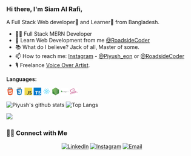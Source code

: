 ### Hi there, I'm Siam Al Rafi,
A Full Stack Web developer🎯 and Learner🏫 from Bangladesh.

- 👨‍💻 Full Stack MERN Developer
- 🎥 Learn Web Development from me [@RoadsideCoder](https://www.youtube.com/roadsidecoder) <!-- - 🌱 Currently learning Svelte. -->
- 📚 What do I believe? Jack of all, Master of some.
- 📫 How to reach me: [Instagram](https://instagram.com/roadsidecoder) - [@Piyush_eon](https://instagram.com/piyush_eon) or [@RoadsideCoder](https://instagram.com/roadsidecoder)
- 🎙 Freelance [Voice Over Artist](https://piyushvo.netlify.app/).

**Languages:**  

<code><img height="20" src="https://raw.githubusercontent.com/github/explore/80688e429a7d4ef2fca1e82350fe8e3517d3494d/topics/html/html.png"></code>
<code><img height="20" src="https://raw.githubusercontent.com/github/explore/80688e429a7d4ef2fca1e82350fe8e3517d3494d/topics/css/css.png"></code>
<code><img height="20" src="https://raw.githubusercontent.com/github/explore/80688e429a7d4ef2fca1e82350fe8e3517d3494d/topics/javascript/javascript.png"></code>
<code><img height="20" src="https://raw.githubusercontent.com/github/explore/80688e429a7d4ef2fca1e82350fe8e3517d3494d/topics/typescript/typescript.png"></code>
<code><img height="20" src="https://raw.githubusercontent.com/github/explore/80688e429a7d4ef2fca1e82350fe8e3517d3494d/topics/react/react.png"></code>
<code><img height="20" src="https://raw.githubusercontent.com/github/explore/80688e429a7d4ef2fca1e82350fe8e3517d3494d/topics/nodejs/nodejs.png"></code>
<code><img height="20" src="https://raw.githubusercontent.com/github/explore/80688e429a7d4ef2fca1e82350fe8e3517d3494d/topics/mongodb/mongodb.png"></code>
<code><img height="20" src="https://raw.githubusercontent.com/github/explore/80688e429a7d4ef2fca1e82350fe8e3517d3494d/topics/sass/sass.png"></code>

![Piyush's github stats](https://github-readme-stats.vercel.app/api?username=piyush-eon&theme=tokyonight&show_icons=true&hide=["issues"])
![Top Langs](https://github-readme-stats.vercel.app/api/top-langs/?username=piyush-eon&theme=tokyonight&layout=compact)

![](https://komarev.com/ghpvc/?username=piyush-eon)

<h3> 🤝🏻 Connect with Me </h3>

<p align="center">
 <!-- <a href="https://www.adityavsingh.com/"><img alt="Website" src="https://img.shields.io/badge/Website-www.adityavsingh.com-blue?style=flat-square&logo=google-chrome"></a> -->
<a href="https://www.linkedin.com/in/piyush-eon/"><img alt="LinkedIn" src="https://img.shields.io/badge/LinkedIn-Piyush%20Agarwal-blue?style=flat-square&logo=linkedin"></a>
<a href="https://www.instagram.com/piyush.vo/"><img alt="Instagram" src="https://img.shields.io/badge/Instagram-piyush.vo-blue?style=flat-square&logo=instagram"></a>
<a href="mailto:piyushagarwalvo@gmail.com"><img alt="Email" src="https://img.shields.io/badge/Email-piyushagarwalvo@gmail.com-blue?style=flat-square&logo=gmail"></a>
</p>

 <!--⭐️ From [Piyush Agarwal](https://github.com/piyush-eon)-->

